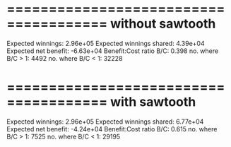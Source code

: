



======================================
without sawtooth
======================================
Expected winnings: 		  2.96e+05
Expected winnings shared: 	  4.39e+04
Expected net benefit: 		 -6.63e+04
Benefit:Cost ratio B/C: 	     0.398
  no. where B/C > 1: 		4492
  no. where B/C < 1: 		32228


======================================
with sawtooth
======================================
Expected winnings: 		  2.96e+05
Expected winnings shared: 	  6.77e+04
Expected net benefit: 		 -4.24e+04
Benefit:Cost ratio B/C: 	     0.615
  no. where B/C > 1: 		7525
  no. where B/C < 1: 		29195